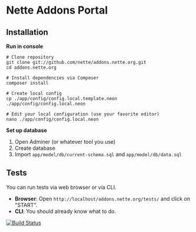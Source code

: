 Nette Addons Portal
===================


Installation
------------

**Run in console**

```
# Clone repository
git clone git://github.com/nette/addons.nette.org.git
cd addons.nette.org

# Install dependencies via Composer
composer install

# Create local config
cp ./app/config/config.local.template.neon ./app/config/config.local.neon

# Edit your local configuration (use your favorite editor)
nano ./app/config/config.local.neon
```

**Set up database**

1. Open Adminer (or whatever tool you use)
2. Create database
3. Import `app/model/db/current-schema.sql` and `app/model/db/data.sql`


Tests
-----
You can run tests via web browser or via CLI.

* **Browser**: Open `http://localhost/addons.nette.org/tests/` and click on "START".
* **CLI**: You should already know what to do.

[![Build Status](https://secure.travis-ci.org/nette/addons.nette.org.png?branch=master)](http://github.com/nette/addons.nette.org)
